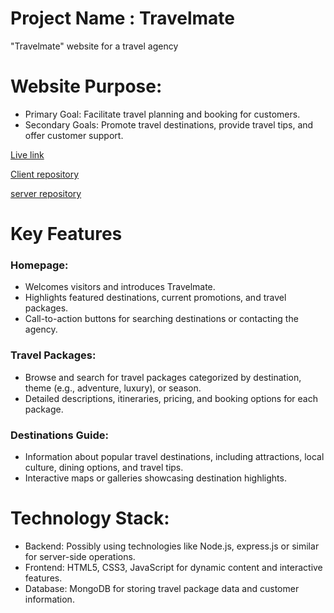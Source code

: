 
# Project Name : Travelmate 
"Travelmate" website for a travel agency 

#  Website Purpose:

* Primary Goal: Facilitate travel planning and booking for customers.
* Secondary Goals: Promote travel destinations, provide travel tips, and offer customer support.

[Live link](http://www.yourprojectdemo.com)

[Client repository](https://github.com/jubaer131/travelmate-client-side-10.git)

[server repository]()

# Key Features 
### Homepage:

* Welcomes visitors and introduces Travelmate.
* Highlights featured destinations, current promotions, and travel packages.
* Call-to-action buttons for searching destinations or contacting the agency.
### Travel Packages:

* Browse and search for travel packages categorized by destination, theme (e.g., adventure, luxury), or season.
* Detailed descriptions, itineraries, pricing, and booking options for each package.

### Destinations Guide:

* Information about popular travel destinations, including attractions, local culture, dining options, and travel tips.
* Interactive maps or galleries showcasing destination highlights.
  
# Technology Stack:
* Backend: Possibly using technologies like Node.js, express.js or similar for server-side operations.
* Frontend: HTML5, CSS3, JavaScript for dynamic content and interactive features.
* Database:  MongoDB for storing travel package data and customer information.

